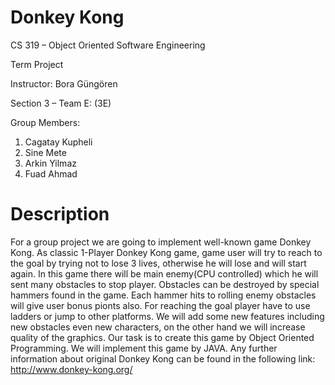 # Donkey Kong

CS 319 – Object Oriented Software Engineering

Term Project

Instructor: Bora Güngören

Section 3 – Team E: (3E)


Group Members: 
1. Cagatay Kupheli
2. Sine Mete
3. Arkin Yilmaz
4. Fuad Ahmad

# Description

For a group project we are going to implement well-known game Donkey Kong. As classic 1-Player Donkey Kong game, game user will try to
reach to the goal by trying not to lose 3 lives, otherwise he will lose and will start again. In this game there will be main enemy(CPU
controlled) which he will sent many obstacles to stop player. Obstacles can be destroyed by special hammers found in the game. Each hammer
hits to rolling enemy obstacles will give user bonus pionts also. For reaching the goal player have to use ladders or jump to other
platforms. We will add some new features including new obstacles even new characters, on the other hand we will increase quality of the
graphics. Our task is to create this game by Object Oriented Programming. We will implement this game by JAVA. Any further information
about original Donkey Kong can be found in the following link: http://www.donkey-kong.org/
